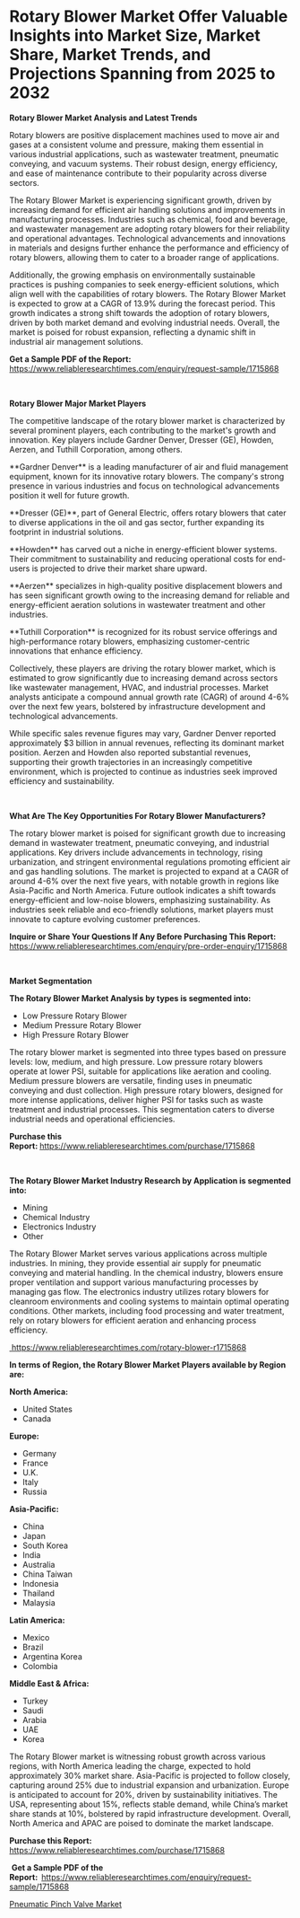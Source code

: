 <p><h1>Rotary Blower Market Offer Valuable Insights into Market Size, Market Share, Market Trends, and Projections Spanning from 2025 to 2032</h1></p><p><strong>Rotary Blower Market Analysis and Latest Trends</strong></p>
<p><p>Rotary blowers are positive displacement machines used to move air and gases at a consistent volume and pressure, making them essential in various industrial applications, such as wastewater treatment, pneumatic conveying, and vacuum systems. Their robust design, energy efficiency, and ease of maintenance contribute to their popularity across diverse sectors.</p><p>The Rotary Blower Market is experiencing significant growth, driven by increasing demand for efficient air handling solutions and improvements in manufacturing processes. Industries such as chemical, food and beverage, and wastewater management are adopting rotary blowers for their reliability and operational advantages. Technological advancements and innovations in materials and designs further enhance the performance and efficiency of rotary blowers, allowing them to cater to a broader range of applications.</p><p>Additionally, the growing emphasis on environmentally sustainable practices is pushing companies to seek energy-efficient solutions, which align well with the capabilities of rotary blowers. The Rotary Blower Market is expected to grow at a CAGR of 13.9% during the forecast period. This growth indicates a strong shift towards the adoption of rotary blowers, driven by both market demand and evolving industrial needs. Overall, the market is poised for robust expansion, reflecting a dynamic shift in industrial air management solutions.</p></p>
<p><strong>Get a Sample PDF of the Report:&nbsp;</strong> <a href="https://www.reliableresearchtimes.com/enquiry/request-sample/1715868?utm_campaign=2277&utm_medium=2&utm_source=Github&utm_content=ia&utm_term=16022025&utm_id=rotary-blower">https://www.reliableresearchtimes.com/enquiry/request-sample/1715868</a></p>
<p>&nbsp;</p>
<p><strong>Rotary Blower Major Market Players</strong></p>
<p><p>The competitive landscape of the rotary blower market is characterized by several prominent players, each contributing to the market's growth and innovation. Key players include Gardner Denver, Dresser (GE), Howden, Aerzen, and Tuthill Corporation, among others.</p><p>**Gardner Denver** is a leading manufacturer of air and fluid management equipment, known for its innovative rotary blowers. The company's strong presence in various industries and focus on technological advancements position it well for future growth. </p><p>**Dresser (GE)**, part of General Electric, offers rotary blowers that cater to diverse applications in the oil and gas sector, further expanding its footprint in industrial solutions. </p><p>**Howden** has carved out a niche in energy-efficient blower systems. Their commitment to sustainability and reducing operational costs for end-users is projected to drive their market share upward.</p><p>**Aerzen** specializes in high-quality positive displacement blowers and has seen significant growth owing to the increasing demand for reliable and energy-efficient aeration solutions in wastewater treatment and other industries.</p><p>**Tuthill Corporation** is recognized for its robust service offerings and high-performance rotary blowers, emphasizing customer-centric innovations that enhance efficiency.</p><p>Collectively, these players are driving the rotary blower market, which is estimated to grow significantly due to increasing demand across sectors like wastewater management, HVAC, and industrial processes. Market analysts anticipate a compound annual growth rate (CAGR) of around 4-6% over the next few years, bolstered by infrastructure development and technological advancements.</p><p>While specific sales revenue figures may vary, Gardner Denver reported approximately $3 billion in annual revenues, reflecting its dominant market position. Aerzen and Howden also reported substantial revenues, supporting their growth trajectories in an increasingly competitive environment, which is projected to continue as industries seek improved efficiency and sustainability.</p></p>
<p>&nbsp;</p>
<p><strong>What Are The Key Opportunities For Rotary Blower Manufacturers?</strong></p>
<p><p>The rotary blower market is poised for significant growth due to increasing demand in wastewater treatment, pneumatic conveying, and industrial applications. Key drivers include advancements in technology, rising urbanization, and stringent environmental regulations promoting efficient air and gas handling solutions. The market is projected to expand at a CAGR of around 4-6% over the next five years, with notable growth in regions like Asia-Pacific and North America. Future outlook indicates a shift towards energy-efficient and low-noise blowers, emphasizing sustainability. As industries seek reliable and eco-friendly solutions, market players must innovate to capture evolving customer preferences.</p></p>
<p><strong>Inquire or Share Your Questions If Any Before Purchasing This Report:</strong> <a href="https://www.reliableresearchtimes.com/enquiry/pre-order-enquiry/1715868?utm_campaign=2277&utm_medium=2&utm_source=Github&utm_content=ia&utm_term=16022025&utm_id=rotary-blower">https://www.reliableresearchtimes.com/enquiry/pre-order-enquiry/1715868</a></p>
<p>&nbsp;</p>
<p><strong>Market Segmentation</strong></p>
<p><strong>The Rotary Blower Market Analysis by types is segmented into:</strong></p>
<p><ul><li>Low Pressure Rotary Blower</li><li>Medium Pressure Rotary Blower</li><li>High Pressure Rotary Blower</li></ul></p>
<p><p>The rotary blower market is segmented into three types based on pressure levels: low, medium, and high pressure. Low pressure rotary blowers operate at lower PSI, suitable for applications like aeration and cooling. Medium pressure blowers are versatile, finding uses in pneumatic conveying and dust collection. High pressure rotary blowers, designed for more intense applications, deliver higher PSI for tasks such as waste treatment and industrial processes. This segmentation caters to diverse industrial needs and operational efficiencies.</p></p>
<p><strong>Purchase this Report:&nbsp;</strong><a href="https://www.reliableresearchtimes.com/purchase/1715868?utm_campaign=2277&utm_medium=2&utm_source=Github&utm_content=ia&utm_term=16022025&utm_id=rotary-blower">https://www.reliableresearchtimes.com/purchase/1715868</a></p>
<p>&nbsp;</p>
<p><strong>The Rotary Blower Market Industry Research by Application is segmented into:</strong></p>
<p><ul><li>Mining</li><li>Chemical Industry</li><li>Electronics Industry</li><li>Other</li></ul></p>
<p><p>The Rotary Blower Market serves various applications across multiple industries. In mining, they provide essential air supply for pneumatic conveying and material handling. In the chemical industry, blowers ensure proper ventilation and support various manufacturing processes by managing gas flow. The electronics industry utilizes rotary blowers for cleanroom environments and cooling systems to maintain optimal operating conditions. Other markets, including food processing and water treatment, rely on rotary blowers for efficient aeration and enhancing process efficiency.</p></p>
<p><a href="https://www.reliableresearchtimes.com/rotary-blower-r1715868?utm_campaign=2277&utm_medium=2&utm_source=Github&utm_content=ia&utm_term=16022025&utm_id=rotary-blower">&nbsp;https://www.reliableresearchtimes.com/rotary-blower-r1715868</a></p>
<p><strong>In terms of Region, the Rotary Blower Market Players available by Region are:</strong></p>
<p>
    <p> <strong> North America: </strong>
        <ul>
            <li>United States</li>
            <li>Canada</li>
        </ul>
        </p> 
    <p> <strong> Europe: </strong>
        <ul>
            <li>Germany</li>
            <li>France</li>
            <li>U.K.</li>
            <li>Italy</li>
            <li>Russia</li>
        </ul>
        </p> 
    <p> <strong> Asia-Pacific: </strong>
        <ul>
            <li>China</li>
            <li>Japan</li>
            <li>South Korea</li>
            <li>India</li>
            <li>Australia</li>
            <li>China Taiwan</li>
            <li>Indonesia</li>
            <li>Thailand</li>
            <li>Malaysia</li>
        </ul>
        </p> 
    <p> <strong> Latin America: </strong>
        <ul>
            <li>Mexico</li>
            <li>Brazil</li>
            <li>Argentina Korea</li>
            <li>Colombia</li>
        </ul>
        </p> 
    <p> <strong> Middle East & Africa: </strong>
        <ul>
            <li>Turkey</li>
            <li>Saudi</li>
            <li>Arabia</li>
            <li>UAE</li>
            <li>Korea</li>
        </ul>
    </p>
    </p>
<p><p>The Rotary Blower market is witnessing robust growth across various regions, with North America leading the charge, expected to hold approximately 30% market share. Asia-Pacific is projected to follow closely, capturing around 25% due to industrial expansion and urbanization. Europe is anticipated to account for 20%, driven by sustainability initiatives. The USA, representing about 15%, reflects stable demand, while China’s market share stands at 10%, bolstered by rapid infrastructure development. Overall, North America and APAC are poised to dominate the market landscape.</p></p>
<p><strong>Purchase this Report: </strong><a href="https://www.reliableresearchtimes.com/purchase/1715868?utm_campaign=2277&utm_medium=2&utm_source=Github&utm_content=ia&utm_term=16022025&utm_id=rotary-blower">https://www.reliableresearchtimes.com/purchase/1715868</a></p>
<p>&nbsp;<strong>Get a Sample PDF of the Report:&nbsp;&nbsp;</strong><a href="https://www.reliableresearchtimes.com/enquiry/request-sample/1715868?utm_campaign=2277&utm_medium=2&utm_source=Github&utm_content=ia&utm_term=16022025&utm_id=rotary-blower">https://www.reliableresearchtimes.com/enquiry/request-sample/1715868</a></p>
<p><strong></strong></p>
<p><p><a href="https://github.com/stephaniwo144/Market-Research-Report-List-1/blob/main/pneumatic-pinch-valve-market.md?utm_campaign=2277&utm_medium=2&utm_source=Github&utm_content=ia&utm_term=16022025&utm_id=rotary-blower">Pneumatic Pinch Valve Market</a></p></p>